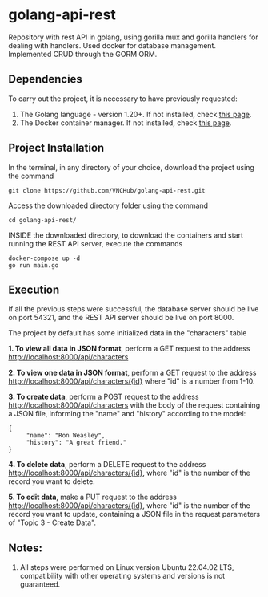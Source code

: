 # golang-api-rest
Repository with rest API in golang, using gorilla mux and gorilla handlers for dealing with handlers. Used docker for database management. Implemented CRUD through the GORM ORM.

## Dependencies

To carry out the project, it is necessary to have previously requested:
1. The Golang language - version 1.20+. If not installed, check [this page](https://go.dev/doc/install).
2. The Docker container manager. If not installed, check [this page](https://www.docker.com/products/docker-desktop/).

## Project Installation

In the terminal, in any directory of your choice, download the project using the command

```
git clone https://github.com/VNCHub/golang-api-rest.git

```

Access the downloaded directory folder using the command

```
cd golang-api-rest/

```

INSIDE the downloaded directory, to download the containers and start running the REST API server, execute the commands

```
docker-compose up -d
go run main.go

```
## Execution
If all the previous steps were successful, the database server should be live on port 54321, and the REST API server should be live on port 8000.

The project by default has some initialized data in the "characters" table

**1. To view all data in JSON format**, perform a GET request to the address <http://localhost:8000/api/characters>

**2. To view one data in JSON format**, perform a GET request to the address <http://localhost:8000/api/characters/{id}> where "id" is a number from 1-10.

**3. To create data**, perform a POST request to the address <http://localhost:8000/api/characters> with the body of the request containing a JSON file, informing the "name" and "history" according to the model:

```
{
     "name": "Ron Weasley",
     "history": "A great friend."
}
```
**4. To delete data**, perform a DELETE request to the address <http://localhost:8000/api/characters/{id}>, where "id" is the number of the record you want to delete.

**5. To edit data**, make a PUT request to the address <http://localhost:8000/api/characters/{id}>, where "id" is the number of the record you want to update, containing a JSON file in the request parameters of "Topic 3 - Create Data".

## Notes:
1. All steps were performed on Linux version Ubuntu 22.04.02 LTS, compatibility with other operating systems and versions is not guaranteed.
